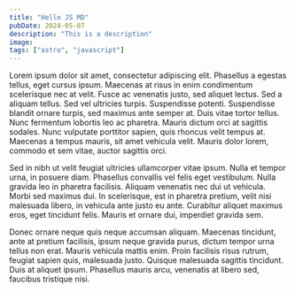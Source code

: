 ```yaml
---
title: "Hello JS MD"
pubDate: 2024-05-07
description: "This is a description"
image:
tags: ["astro", "javascript"]
---
```


Lorem ipsum dolor sit amet, consectetur adipiscing elit. Phasellus a egestas tellus, eget cursus ipsum. Maecenas at risus in enim condimentum scelerisque nec at velit. Fusce ac venenatis justo, sed aliquet lectus. Sed a aliquam tellus. Sed vel ultricies turpis. Suspendisse potenti. Suspendisse blandit ornare turpis, sed maximus ante semper at. Duis vitae tortor tellus. Nunc fermentum lobortis leo ac pharetra. Mauris dictum orci at sagittis sodales. Nunc vulputate porttitor sapien, quis rhoncus velit tempus at. Maecenas a tempus mauris, sit amet vehicula velit. Mauris dolor lorem, commodo et sem vitae, auctor sagittis orci.

Sed in nibh ut velit feugiat ultricies ullamcorper vitae ipsum. Nulla et tempor urna, in posuere diam. Phasellus convallis vel felis eget vestibulum. Nulla gravida leo in pharetra facilisis. Aliquam venenatis nec dui ut vehicula. Morbi sed maximus dui. In scelerisque, est in pharetra pretium, velit nisi malesuada libero, in vehicula ante justo eu ante. Curabitur aliquet maximus eros, eget tincidunt felis. Mauris et ornare dui, imperdiet gravida sem.

Donec ornare neque quis neque accumsan aliquam. Maecenas tincidunt, ante at pretium facilisis, ipsum neque gravida purus, dictum tempor urna tellus non erat. Mauris vehicula mattis enim. Proin facilisis risus rutrum, feugiat sapien quis, malesuada justo. Quisque malesuada sagittis tincidunt. Duis at aliquet ipsum. Phasellus mauris arcu, venenatis at libero sed, faucibus tristique nisi.
